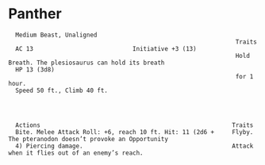 # Panther

      Medium Beast, Unaligned
                                                                    Traits
      AC 13                            Initiative +3 (13)
                                                                    Hold Breath. The plesiosaurus can hold its breath
      HP 13 (3d8)
                                                                    for 1 hour.
      Speed 50 ft., Climb 40 ft.




      Actions                                                      Traits
      Bite. Melee Attack Roll: +6, reach 10 ft. Hit: 11 (2d6 +     Flyby. The pteranodon doesn’t provoke an Opportunity
      4) Piercing damage.                                          Attack when it flies out of an enemy’s reach.
